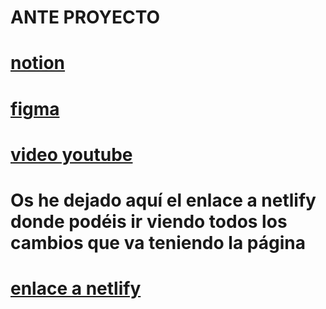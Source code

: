 # ANTE PROYECTO

# [notion](https://iridescent-vein-407.notion.site/PROYECTO-AEROGTRAVEL-6b745a2494d648989c9faa86f8cf97e1?pvs=4)

# [figma](https://www.figma.com/design/FrdyTRV7A6neyin60VcfCA/AerogTravel?node-id=1669%3A162202&t=6qxkWYWz86wbY8E8-1)

# [video youtube](https://youtu.be/XVbUrjSLl8o)

# Os he dejado aquí el enlace a netlify donde podéis ir viendo todos los cambios que va teniendo la página
# [enlace a netlify](https://aerogtravel-desktop.netlify.app/)

